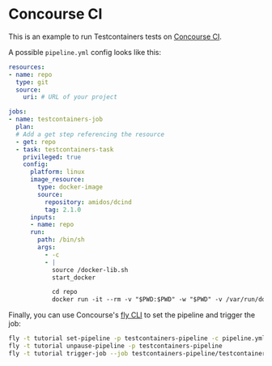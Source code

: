 # Concourse CI

This is an example to run Testcontainers tests on [Concourse CI](https://concourse-ci.org/).

A possible `pipeline.yml` config looks like this:

```yaml
resources:
- name: repo
  type: git
  source:
    uri: # URL of your project

jobs:
- name: testcontainers-job
  plan:
  # Add a get step referencing the resource
  - get: repo
  - task: testcontainers-task
    privileged: true
    config:
      platform: linux
      image_resource:
        type: docker-image
        source:
          repository: amidos/dcind
          tag: 2.1.0
      inputs:
      - name: repo
      run:
        path: /bin/sh
        args: 
          - -c
          - |
            source /docker-lib.sh
            start_docker

            cd repo
            docker run -it --rm -v "$PWD:$PWD" -w "$PWD" -v /var/run/docker.sock:/var/run/docker.sock golang:1.21 go test ./...
```

Finally, you can use Concourse's [fly CLI](https://concourse-ci.org/fly.html) to set the pipeline and trigger the job:

```bash
fly -t tutorial set-pipeline -p testcontainers-pipeline -c pipeline.yml
fly -t tutorial unpause-pipeline -p testcontainers-pipeline
fly -t tutorial trigger-job --job testcontainers-pipeline/testcontainers-job --watch
```
